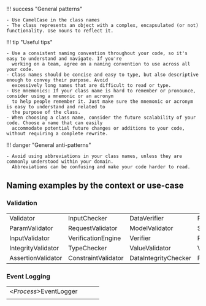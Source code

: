 !!! success "General patterns"
    
    - Use CamelCase in the class names  
    - The class represents an object with a complex, encapsulated (or not) functionality. Use nouns to reflect it.
    
!!! tip "Useful tips"  

    - Use a consistent naming convention throughout your code, so it's easy to understand and navigate. If you're 
      working on a team, agree on a naming convention to use across all your code.
    - Class names should be concise and easy to type, but also descriptive enough to convey their purpose. Avoid 
      excessively long names that are difficult to read or type. 
    - Use mnemonics: If your class name is hard to remember or pronounce, consider using a mnemonic or an acronym 
      to help people remember it. Just make sure the mnemonic or acronym is easy to understand and related to 
      the purpose of the class.
    - When choosing a class name, consider the future scalability of your code. Choose a name that can easily 
      accommodate potential future changes or additions to your code, without requiring a complete rewrite.

!!! danger "General anti-patterns"
    
    - Avoid using abbreviations in your class names, unless they are commonly understood within your domain. 
      Abbreviations can be confusing and make your code harder to read.

## Naming examples by the context or use-case
### Validation
|           |              |              |               |
| --------- | ------------ | ------------ | ------------- |
| Validator | InputChecker | DataVerifier | FormValidator |
| ParamValidator | RequestValidator | ModelValidator | SchemaValidator |
| InputValidator | VerificationEngine | Verifier | RuleValidator |
| IntegrityValidator | TypeChecker | ValueValidator | ValidationEngine |
| AssertionValidator | ConstraintValidator | DataIntegrityChecker | FormatValidator |

### Event Logging

|                          |   |   |   |
|--------------------------|---|---|---|
| \<_Process_\>EventLogger |   |   |   |
|                          |   |   |   |
